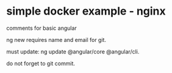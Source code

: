 # simple docker example - nginx

comments for basic angular

  ng new requires name and email for git.
  
  must update: ng update @angular/core @angular/cli.
  
  do not forget to git commit.
  
